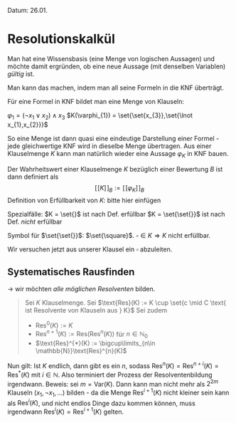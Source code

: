 Datum: 26.01.

# Resolutionskalkül
Man hat eine Wissensbasis (eine Menge von logischen Aussagen) und möchte damit ergründen, ob eine neue Aussage (mit denselben Variablen) *gültig* ist.

Man kann das machen, indem man all seine Formeln in die KNF überträgt.

Für eine Formel in KNF bildet man eine Menge von Klauseln:

$\varphi_{1}=(\lnot x_{1} \lor x_{2}) \land x_3$
$K(\varphi_{1}) = \set{\set{x_{3}},\set{\lnot x_{1},x_{2}}}$

So eine Menge ist dann quasi eine eindeutige Darstellung einer Formel - jede gleichwertige KNF wird in dieselbe Menge übertragen.
Aus einer Klauselmenge $K$ kann man natürlich wieder eine Aussage $\varphi_K$ in KNF bauen. 

Der Wahrheitswert einer Klauselmenge $K$ bezüglich einer Bewertung $B$ ist dann definiert als $$[\![K]\!]_{B}:=[\![\varphi_K]\!]_{B}$$
Definition von Erfüllbarkeit von $K$: bitte hier einfügen

Spezialfälle:
$K = \set{}$ ist nach Def. erfüllbar
$K = \set{\set{}}$ ist nach Def. *nicht* erfüllbar

Symbol für $\set{\set{}}$: $\set{\square}$.
$\square \in K \Rightarrow K \text{ nicht erfüllbar}$.

Wir versuchen jetzt aus unserer Klausel ein $\square$ abzuleiten.


## Systematisches Rausfinden
-> wir möchten *alle möglichen Resolventen* bilden.

> Sei $K$ Klauselmenge.
> Sei $\text{Res}(K) := K \cup \set{c \mid C \text{ ist Resolvente von Klauseln aus } K}$
> Sei zudem
> - $\text{Res}^{0}(K) := K$
> - $\text{Res}^{n+1}(K) := \text{Res}(\text{Res}^{n}(K))$ für $n \in \mathbb{N}_0$
> - $\text{Res}^{*}(K) := \bigcup\limits_{n\in \mathbb{N}}\text{Res}^{n}(K)$

Nun gilt:
Ist $K$ endlich, dann gibt es ein $n$, sodass $\text{Res}^n(K)=\text{Res}^{n+i}(K)=\text{Res}^{*}(K)$ mit $i \in \mathbb{N}$. Also terminiert der Prozess der Resolventenbildung irgendwann.
Beweis: sei $m=\text{Var}(K)$. Dann kann man nicht mehr als $2^{2m}$ Klauseln ($x_{1},\lnot x_{1},\ldots$) bilden - da die Menge $\text{Res}^{i+1}(K)$ nicht kleiner sein kann als $\text{Res}^i(K)$, und nicht endlos Dinge dazu kommen können, muss irgendwann $\text{Res}^{i}(K)=\text{Res}^{i+1}(K)$ gelten.